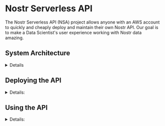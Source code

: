 # Nostr Serverless API

The Nostr Serverless API (NSA) project allows anyone with an AWS account to quickly and cheaply deploy and maintain their own Nostr API. Our goal is to make a Data Scientist's user experience working with Nostr data amazing.

## System Architecture
<details>

NSA's system architecture is outlined in **Figure 1** below. Specifically, this project consists of an AWS API Gateway that routes inbound API calls into an AWS Lambda function, which, in turn, spins up a Dockerized Flask application to process the API request. This architecture was chosen to optimize for operating costs at low traffic volumes. We use an AWS Cloudformation Template to abstract the cloud service configuration process from the user so that delpoying (and maintaining) the API is trivial.

<p align="center">
  <img src="https://github.com/garyokeeffe/NSA/blob/main/resources/NostrServerlessAPI.png?raw=true"><br>
  <b>Figure 1</b>: Nostr Serverless API System Architecture Diagram
</p>

</details>

## Deploying the API
<details>
<summary>Details:</summary>

### Prerequisites

- An AWS account
- Docker installed, running, and configured to build `arm64` images
- AWS CLI installed and configured with your AWS credentials.

### Steps:

<details>
<summary><b>Step 1: Build and push the Docker image</b> </summary>

Navigate to the directory containing the Dockerfile (`Dockerfile`) and run the following commands (replacing `ACCOUNT_ID` with your AWS account ID and `REGION` with your desired AWS region):

```bash
aws ecr get-login-password --region REGION | docker login --username AWS --password-stdin ACCOUNT_ID.dkr.ecr.REGION.amazonaws.com # Log into your AWS account (remember to replace REGION and ACCOUNT_ID)
aws ecr create-repository --repository-name nostr-app --region REGION # Create your ECR (if the ECR doesn't already exist)
docker build -t nostr-app . # Build the docker image giving it the name "nostr-app" 
docker tag nostr-app:latest ACCOUNT_ID.dkr.ecr.REGION.amazonaws.com/nostr-app:latest # Tag your docker image with the ECR name
docker push ACCOUNT_ID.dkr.ecr.REGION.amazonaws.com/nostr-app:latest # Push your docker image onto the ECR
```
</details>
<details>
<summary><b>Step 2: Deploy the CloudFormation stack</b></summary>

Navigate to the directory containing the CloudFormation template (`cloudformationtemplate.yaml`) and run the following command, replacing `STACK_NAME` with your desired CloudFormation stack name and `DOCKER_IMAGE_URI` with the URI of the Docker image you just pushed:

   ```bash
   aws cloudformation deploy --template-file ./cloudformationtemplate.yaml --stack-name STACK_NAME --parameter-overrides DockerImageUri=DOCKER_IMAGE_URI --capabilities CAPABILITY_IAM
   ```

   After successful deployment, you can access the Flask application via the URL of the API Gateway that was created. You can find your API's base URL by running the following command after successful deployment:
```bash
aws cloudformation describe-stacks --stack-name STACK_NAME --query 'Stacks[].Outputs'
```
(remember to replace `STACK_NAME` with the name of your stack (which is defined when you ran `aws cloudformation deploy` in the last step).
</details>
</details>

## Using the API

<details>
<summary>Details:</summary>

To do.

</details>